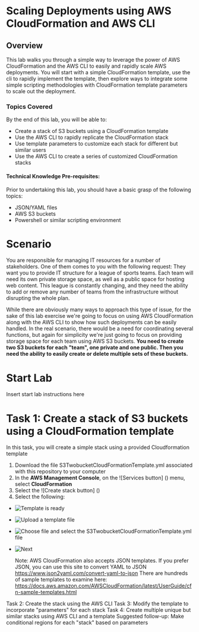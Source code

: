 # Scaling Deployments using AWS CloudFormation and AWS CLI

## Overview
This lab walks you through a simple way to leverage the power of AWS CloudFormation and the AWS CLI to easily and rapidly scale AWS deployments.  You will start with a simple CloudFormation template, use the cli to rapidly implement the template, then explore ways to integrate some simple scripting methodologies with CloudFormation template parameters to scale out the deployment.

### Topics Covered
By the end of this lab, you will be able to:
- Create a stack of S3 buckets using a CloudFormation template
- Use the AWS CLI to rapidly replicate the CloudFormation stack
- Use template parameters to customize each stack for different but similar users
- Use the AWS CLI to create a series of customized CloudFormation stacks

#### Technical Knowledge Pre-requisites:
Prior to undertaking this lab, you should have a basic grasp of the following topics:
- JSON/YAML files
- AWS S3 buckets
- Powershell or similar scripting environment

# Scenario
You are responsible for managing IT resources for a number of stakeholders.  One of them comes to you with the following request:  They want you to provide IT structure for a league of sports teams.  Each team will need its own private storage space, as well as a public space for hosting web content.  This league is constantly changing, and they need the ability to add or remove any number of teams from the infrastructure without disrupting the whole plan.  

While there are obviously many ways to approach this type of issue, for the sake of this lab exercise we're going to focus on using AWS CloudFormation along with the AWS CLI to show how such deployments can be easily handled.  In the real scenario, there would be a need for coordinating several functions, but again for simplicity we're just going to focus on providing storage space for each team using AWS S3 buckets.  **You need to create two S3 buckets for each "team", one private and one public.  Then you need the ability to easily create or delete multiple sets of these buckets.**

# Start Lab
Insert start lab instructions here

# Task 1:  Create a stack of S3 buckets using a CloudFormation template
In this task, you will create a simple stack using a provided Cloudformation template
1. Download the file S3TwobucketCloudFormationTemplate.yml associated with this repository to your computer
2. In the **AWS Management Console**, on the ![Services button] () menu, select **CloudFormation**
3. Select the ![Create stack button] ()
4. Select the following:
- ![Template is ready]()
- ![Upload a template file]()
- ![Choose file]() and select the S3TwobucketCloudFormationTemplate.yml file
- ![Next]()


   Note:  AWS CloudFormation also accepts JSON templates.  If you prefer JSON, you can use this site to convert YAML to JSON https://www.json2yaml.com/convert-yaml-to-json 
  There are hundreds of sample templates to examine here: https://docs.aws.amazon.com/AWSCloudFormation/latest/UserGuide/cfn-sample-templates.html
  
Task 2:  Create the stack using the AWS CLI
Task 3:  Modify the template to incorporate "parameters" for each stack 
Task 4:  Create multiple unique but similar stacks using AWS CLI and a template
Suggested follow-up: Make conditional regions for each "stack" based on parameters
